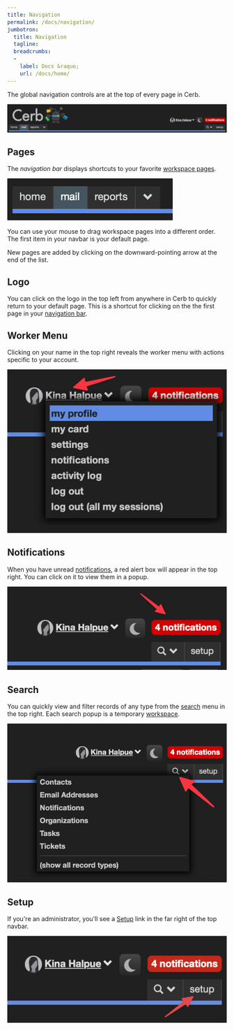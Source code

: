 ```yaml
---
title: Navigation
permalink: /docs/navigation/
jumbotron:
  title: Navigation
  tagline: 
  breadcrumbs:
  -
    label: Docs &raquo;
    url: /docs/home/
---
```


The global navigation controls are at the top of every page in Cerb.

<div class="cerb-screenshot">
<img src="/assets/images/docs/ui/navbar.png">
</div>

## Pages

The _navigation bar_ displays shortcuts to your favorite [workspace pages](/docs/workspaces).

<div class="cerb-screenshot">
<img src="/assets/images/docs/ui/pages.png">
</div>

You can use your mouse to drag workspace pages into a different order. The first item in your navbar is your default page.

New pages are added by clicking on the downward-pointing arrow at the end of the list.

## Logo

You can click on the logo in the top left from anywhere in Cerb to quickly return to your default page. This is a shortcut for clicking on the the first page in your [navigation bar](#pages).

## Worker Menu

Clicking on your name in the top right reveals the worker menu with actions specific to your account.

<div class="cerb-screenshot">
<img src="/assets/images/docs/ui/worker_menu.png">
</div>

## Notifications

When you have unread [notifications](/docs/notifications/), a red alert box will appear in the top right. You can click on it to view them in a popup.

<div class="cerb-screenshot">
<img src="/assets/images/docs/ui/notifications.png">
</div>

## Search

You can quickly view and filter records of any type from the [search](/docs/search/) menu in the top right. Each search popup is a temporary [workspace](/docs/workspaces).

<div class="cerb-screenshot">
<img src="/assets/images/docs/ui/search.png">
</div>

## Setup

If you're an administrator, you'll see a [Setup](/docs/setup/) link in the far right of the top navbar.

<div class="cerb-screenshot">
<img src="/assets/images/docs/setup/setup_menus.png" class="screenshot">
</div>
